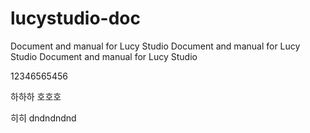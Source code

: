 # lucystudio-doc
Document and manual for Lucy Studio
Document and manual for Lucy Studio
Document and manual for Lucy Studio

12346565456

하하하
호호호

히히
dndndndnd